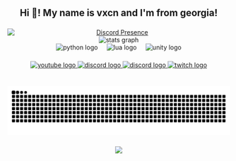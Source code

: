 <h2 align="center">Hi 👋! My name is vxcn and I'm from georgia!</h2>

###


<div align="center">
  <a href="https://discord.com/users/962135062638387242">
    <img src="https://lanyard.cnrad.dev/api/962135062638387242?theme=dark&hideStatus=true" alt="Discord Presence" style="display: block; margin: auto;">
  </a>
</div>

<div align="center">
  <img src="https://github-readme-stats.vercel.app/api?username=vxcnnn&hide_title=false&hide_rank=false&show_icons=true&include_all_commits=true&count_private=true&disable_animations=false&theme=city_lights&locale=en&hide_border=false" height="150" alt="stats graph"  />
</div>

<div align="center">
  <img src="https://cdn.jsdelivr.net/gh/devicons/devicon/icons/python/python-original.svg" height="30" alt="python logo"  />
  <img width="12" />
  <img src="https://cdn.jsdelivr.net/gh/devicons/devicon/icons/lua/lua-original.svg" height="30" alt="lua logo"  />
  <img width="12" />
  <img src="https://cdn.jsdelivr.net/gh/devicons/devicon/icons/unity/unity-original.svg" height="30" alt="unity logo"  />
</div>


###

<div align="center">
  <a href="https://youtube.com/@vxcnfx" target="_blank">
    <img src="https://img.shields.io/static/v1?message=Youtube&logo=youtube&label=&color=FF0000&logoColor=white&labelColor=&style=for-the-badge" height="35" alt="youtube logo"  />
  </a>
  <a href="https://discord.com/users/962135062638387242" target="_blank">
    <img src="https://img.shields.io/static/v1?message=Discord&logo=discord&label=&color=7289DA&logoColor=white&labelColor=&style=for-the-badge" height="35" alt="discord logo"  />
  </a>
  <a href="https://tiktok.com/@v.x.c.n" target="_blank">
    <img src="https://img.shields.io/static/v1?message=Tiktok&logo=tiktok&label=&color=111111&logoColor=white&labelColor=&style=for-the-badge" height="35" alt="discord logo"  />
  </a>
  <a href="https://www.twitch.tv/vxcnnn" target="_blank">
    <img src="https://img.shields.io/static/v1?message=Twitch&logo=twitch&label=&color=9146FF&logoColor=white&labelColor=&style=for-the-badge" height="35" alt="twitch logo"  />
  </a>
</div>

###

<br clear="both">

<img src="https://raw.githubusercontent.com/vxcnnn/vxcnnn/output/snake.svg" alt="Snake animation" />

###

<div align="center">
  <img src="https://visitor-badge.laobi.icu/badge?page_id=verse02.verse02&left_text=views"  />
</div>

###
